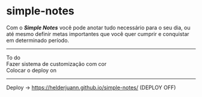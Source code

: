 # simple-notes

Com o *<b>Simple Notes</b>* você pode anotar tudo necessário para o seu dia, ou até mesmo definir metas importantes que você quer cumprir e conquistar em determinado período.

<hr>
To do <br> Fazer sistema de customização com cor <br> Colocar o deploy on

<hr>

Deploy -> https://helderjuann.github.io/simple-notes/ (DEPLOY OFF)

